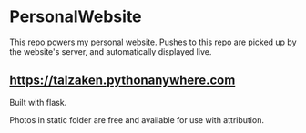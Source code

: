# PersonalWebsite
This repo powers my personal website. Pushes to this repo are picked up by the website's server, and automatically displayed live.
## https://talzaken.pythonanywhere.com

Built with flask.

Photos in static folder are free and available for use with attribution.